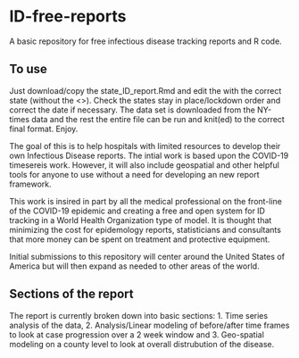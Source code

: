 # ID-free-reports
A basic repository for free infectious disease tracking reports and R code.

## To use

Just download/copy the state_ID_report.Rmd and edit the <INSERT STATE HERE> with the correct state (without the <>).  Check the states stay in place/lockdown order and correct the date if necessary.  The data set is downloaded from the NY-times data and the rest the entire file can be run and knit(ed) to the correct final format.  Enjoy.


The goal of this is to help hospitals with limited resources to develop their own Infectious Disease reports.  The intial work is based upon the COVID-19 timesereis work.  However, it will also include geospatial and other helpful tools for anyone to use without a need for developing an new report framework.  

This work is insired in part by all the medical professional on the front-line of the COVID-19 epidemic and creating a free and open system for ID tracking in a World Health Organization type of model.  It is thought that minimizing the cost for epidemology reports, statisticians and consultants that more money can be spent on treatment and protective equipment.

Initial submissions to this repository will center around the United States of America but will then expand as needed to other areas of the world.


## Sections of the report

The report is currently broken down into basic sections:  1. Time series analysis of the data, 2.  Analysis/Linear modeling of before/after time frames to look at case progression over a 2 week window and 3. Geo-spatial modeling on a county level to look at overall distrubution of the disease.
